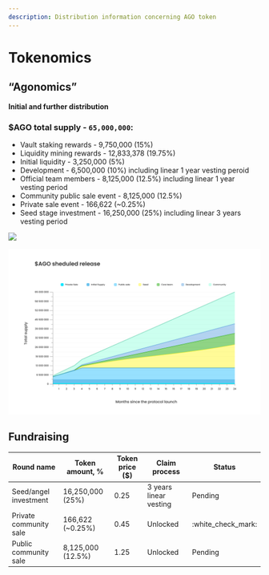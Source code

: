 ```yaml
---
description: Distribution information concerning AGO token
---
```


# Tokenomics

## **“Agonomics”**

**Initial and further distribution**

### $AGO total supply - `65,000,000`:

* Vault staking rewards - 9,750,000 (15%)
* Liquidity mining rewards - 12,833,378 (19.75%)
* Initial liquidity - 3,250,000 (5%)
* Development - 6,500,000 (10%) including linear 1 year vesting peroid
* Official team members - 8,125,000 (12.5%) including linear 1 year vesting period
* Community public sale event - 8,125,000 (12.5%)
* Private sale event - 166,622 (\~0.25%)
* Seed stage investment - 16,250,000 (25%) including linear 3 years vesting period

![](<.gitbook/assets/Frame 28 (2).png>)

![](<.gitbook/assets/Кривые (2).png>)

## Fundraising

| Round name             | Token amount, %   | Token price ($) | Claim process          | Status                |
| ---------------------- | ----------------- | --------------- | ---------------------- | --------------------- |
| Seed/angel investment  | 16,250,000 (25%)  | 0.25            | 3 years linear vesting | Pending               |
| Private community sale | 166,622 (\~0.25%) | 0.45            | Unlocked               | :white\_check\_mark:  |
| Public community sale  | 8,125,000 (12.5%) | 1.25            | Unlocked               | Pending               |
